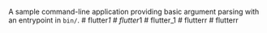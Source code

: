 A sample command-line application providing basic argument parsing with an entrypoint in `bin/`.
#   f l u t t e r _ 1  
 #   f l u t t e r _ 1  
 #   f l u t t e r _ 1  
 #   f l u t t e r r  
 #   f l u t t e r r  
 